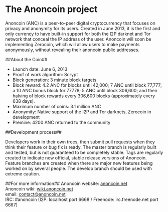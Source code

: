 The Anoncoin project
====================

Anoncoin (ANC) is a peer-to-peer digital cryptocurrency that focuses on privacy and anonymity for its users. Created in June 2013, it is the first and only currency to have built-in support for both the I2P darknet and Tor network that conceal the IP address of the user. Anoncoin will soon be implementing Zerocoin, which will allow users to make payments anonymously, without revealing their anoncoin public addresses.

##About the Coin##
* Launch date: June 6, 2013
* Proof of work algorithm: Scrypt
* Block generation: 3 minute block targets
* Block reward: 4.2 ANC for blocks until 42,000; 7 ANC until block 77,777; a 10 ANC bonus block for 77778; 5 ANC until block 306,600; and then halving of block rewards every 306,600 blocks (approximately every 638 days).
* Maximum number of coins: 3.1 million ANC
* Anonymity: Native support of the I2P and Tor darknets, Zerocoin in development
* Premine: 4200 ANC returned to the community

##Development process##

Developers work in their own trees, then submit pull requests when
they think their feature or bug fix is ready. The master branch is regularly built and tested, but is not guaranteed to be completely stable. Tags are regularly created to indicate new official, stable release versions of Anoncoin. Feature branches are created when there are major new features being
worked on by several people. The develop branch should be used with extreme caution.

##For more information##
Anoncoin website: [anoncoin.net](https://anoncoin.net/)<br />
Anoncoin wiki: [wiki.anoncoin.net](https://wiki.anoncoin.net/)<br />
email: [contact@anoncoin.net](mailto:contact@anoncoin.net)<br />
IRC: #anoncoin (I2P: localhost port 6668 / Freenode: irc.freenode.net port 6667)

